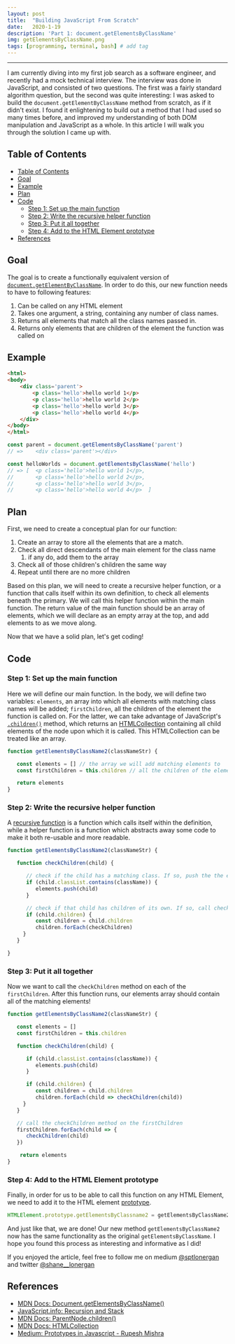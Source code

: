 ```yaml
---
layout: post
title:  "Building JavaScript From Scratch"
date:   2020-1-19
description: 'Part 1: document.getElementsByClassName'
img: getElementsByClassName.png
tags: [programming, terminal, bash] # add tag
---
```

---

I am currently diving into my first job search as a software engineer, and recently had a mock technical interview. The interview was done in JavaScript, and consisted of two questions. The first was a fairly standard algorithm question, but the second was quite interesting: I was asked to build the `document.getElementByClassName` method from scratch, as if it didn't exist. I found it enlightening to build out a method that I had used so many times before, and improved my understanding of both DOM manipulation and JavaScript as a whole. In this article I will walk you through the solution I came up with.

## Table of Contents

- [Table of Contents](#table-of-contents)
- [Goal](#goal)
- [Example](#example)
- [Plan](#plan)
- [Code](#code)
  - [Step 1: Set up the main function](#step-1-set-up-the-main-function)
  - [Step 2: Write the recursive helper function](#step-2-write-the-recursive-helper-function)
  - [Step 3: Put it all together](#step-3-put-it-all-together)
  - [Step 4: Add to the HTML Element prototype](#step-4-add-to-the-html-element-prototype)
- [References](#references)

## Goal

The goal is to create a functionally equivalent version of [`document.getElementByClassName`](https://developer.mozilla.org/en-US/docs/Web/API/Document/getElementsByClassName). In order to do this, our new function needs to have to following features:

1. Can be called on any HTML element
2. Takes one argument, a string, containing any number of class names.
3. Returns all elements that match all the class names passed in.
4. Returns only elements that are children of the element the function was called on

## Example

```html
<html>
<body>
    <div class='parent'>
        <p class='hello'>hello world 1</p>
        <p class='hello'>hello world 2</p>
        <p class='hello'>hello world 3</p>
        <p class='hello'>hello world 4</p>
    </div>
</body>
</html>
```

```javascript
const parent = document.getElementsByClassName('parent')
// =>    <div class='parent'></div>

const helloWorlds = document.getElementsByClassName('hello')
// => [  <p class='hello'>hello world 1</p>,
//       <p class='hello'>hello world 2</p>,
//       <p class='hello'>hello world 3</p>,
//       <p class='hello'>hello world 4</p>  ]
```

## Plan

First, we need to create a conceptual plan for our function:

1. Create an array to store all the elements that are a match.
2. Check all direct descendants of the main element for the class name
   1. if any do, add them to the array
3. Check all of those children's children the same way
4. Repeat until there are no more children

Based on this plan, we will need to create a recursive helper function, or a function that calls itself within its own definition, to check all elements beneath the primary. We will call this helper function within the main function. The return value of the main function should be an array of elements, which we will declare as an empty array at the top, and add elements to as we move along.

Now that we have a solid plan, let's get coding!

## Code

### Step 1: Set up the main function

Here we will define our main function. In the body, we will define two variables: `elements`, an array into which all elements with matching class names will be added; `firstChildren`, all the children of the element the function is called on. For the latter, we can take advantage of JavaScript's [`.children()`](https://developer.mozilla.org/en-US/docs/Web/API/ParentNode/children) method, which returns an [HTMLCollection](https://developer.mozilla.org/en-US/docs/Web/API/HTMLCollection) containing all child elements of the node upon which it is called. This HTMLCollection can be treated like an array.

```js
function getElementsByClassName2(classNameStr) {

   const elements = [] // the array we will add matching elements to
   const firstChildren = this.children // all the children of the element the function is called on

   return elements
}
```

### Step 2: Write the recursive helper function

A [recursive function](https://javascript.info/recursion) is a function which calls itself within the definition, while a helper function is a function which abstracts away some code to make it both re-usable and more readable.

```js
function getElementsByClassName2(classNameStr) {

   function checkChildren(child) {

      // check if the child has a matching class. If so, push the the elements array
      if (child.classList.contains(className)) {
         elements.push(child)
      }

      // check if that child has children of its own. If so, call checkChildren one each child
      if (child.children) {
         const children = child.children
         children.forEach(checkChildren)
     }
   }

}
```

### Step 3: Put it all together

Now we want to call the `checkChildren` method on each of the `firstChildren`. After this function runs, our elements array should contain all of the matching elements!

```js
function getElementsByClassName2(classNameStr) {

   const elements = []
   const firstChildren = this.children

   function checkChildren(child) {

      if (child.classList.contains(className)) {
         elements.push(child)
      }

      if (child.children) {
         const children = child.children
         children.forEach(child => checkChildren(child))
     }
   }

   // call the checkChildren method on the firstChildren
   firstChildren.forEach(child => {
      checkChildren(child)
   })

    return elements
}
```

### Step 4: Add to the HTML Element prototype

Finally, in order for us to be able to call this function on any HTML Element, we need to add it to the HTML element [prototype](https://medium.com/better-programming/prototypes-in-javascript-5bba2990e04b).

```js
HTMLElement.prototype.getElementsByClassname2 = getElementsByClassName2
```

And just like that, we are done! Our new method `getElementsByClassName2` now has the same functionality as the original `getElementsByClassName`. I hope you found this process as interesting and informative as I did!

If you enjoyed the article, feel free to follow me on medium [@sptlonergan](https://medium.com/@sptlonergan) and twitter [@shane__lonergan](https://twitter.com/shane__lonergan)

## References

- [MDN Docs: Document.getElementsByClassName()](https://developer.mozilla.org/en-US/docs/Web/API/Document/getElementsByClassName)
- [JavaScript.info: Recursion and Stack](https://javascript.info/recursion)
- [MDN Docs: ParentNode.children()](https://developer.mozilla.org/en-US/docs/Web/API/ParentNode/children)
- [MDN Docs: HTMLCollection](https://developer.mozilla.org/en-US/docs/Web/API/HTMLCollection)
- [Medium: Prototypes in Javascript - Rupesh Mishra](https://medium.com/better-programming/prototypes-in-javascript-5bba2990e04b)
